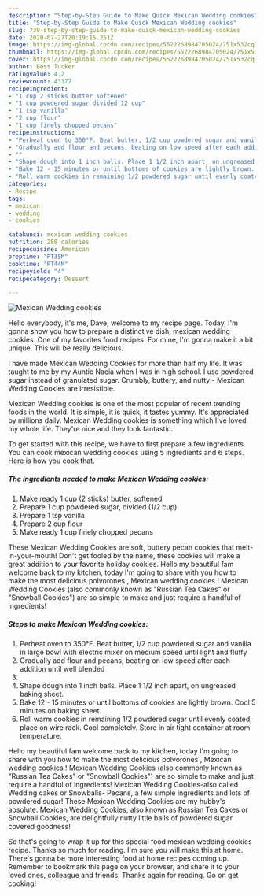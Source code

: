 ```yaml
---
description: "Step-by-Step Guide to Make Quick Mexican Wedding cookies"
title: "Step-by-Step Guide to Make Quick Mexican Wedding cookies"
slug: 739-step-by-step-guide-to-make-quick-mexican-wedding-cookies
date: 2020-07-27T20:19:15.251Z
image: https://img-global.cpcdn.com/recipes/5522268984705024/751x532cq70/mexican-wedding-cookies-recipe-main-photo.jpg
thumbnail: https://img-global.cpcdn.com/recipes/5522268984705024/751x532cq70/mexican-wedding-cookies-recipe-main-photo.jpg
cover: https://img-global.cpcdn.com/recipes/5522268984705024/751x532cq70/mexican-wedding-cookies-recipe-main-photo.jpg
author: Bess Tucker
ratingvalue: 4.2
reviewcount: 43377
recipeingredient:
- "1 cup 2 sticks butter softened"
- "1 cup powdered sugar divided 12 cup"
- "1 tsp vanilla"
- "2 cup flour"
- "1 cup finely chopped pecans"
recipeinstructions:
- "Perheat oven to 350°F. Beat butter, 1/2 cup powdered sugar and vanilla in large bowl with electric mixer on medium speed until  light and fluffy"
- "Gradually add flour and pecans, beating on low speed after each addition until well blended"
- ""
- "Shape dough into 1 inch balls. Place 1 1/2 inch apart, on ungreased baking sheet."
- "Bake 12 - 15 minutes or until bottoms of cookies are lightly brown. Cool 5 minutes on baking sheet."
- "Roll warm cookies in remaining 1/2 powdered sugar until evenly coated; place on wire rack. Cool completely. Store in air tight container at room temperature."
categories:
- Recipe
tags:
- mexican
- wedding
- cookies

katakunci: mexican wedding cookies 
nutrition: 288 calories
recipecuisine: American
preptime: "PT35M"
cooktime: "PT44M"
recipeyield: "4"
recipecategory: Dessert

---
```



![Mexican Wedding cookies](https://img-global.cpcdn.com/recipes/5522268984705024/751x532cq70/mexican-wedding-cookies-recipe-main-photo.jpg)

Hello everybody, it's me, Dave, welcome to my recipe page. Today, I'm gonna show you how to prepare a distinctive dish, mexican wedding cookies. One of my favorites food recipes. For mine, I'm gonna make it a bit unique. This will be really delicious.

I have made Mexican Wedding Cookies for more than half my life. It was taught to me by my Auntie Nacia when I was in high school. I use powdered sugar instead of granulated sugar. Crumbly, buttery, and nutty - Mexican Wedding Cookies are irresistible.

Mexican Wedding cookies is one of the most popular of recent trending foods in the world. It is simple, it is quick, it tastes yummy. It's appreciated by millions daily. Mexican Wedding cookies is something which I've loved my whole life. They're nice and they look fantastic.


To get started with this recipe, we have to first prepare a few ingredients. You can cook mexican wedding cookies using 5 ingredients and 6 steps. Here is how you cook that.

<!--inarticleads1-->

##### The ingredients needed to make Mexican Wedding cookies:

1. Make ready 1 cup (2 sticks) butter, softened
1. Prepare 1 cup powdered sugar, divided (1/2 cup)
1. Prepare 1 tsp vanilla
1. Prepare 2 cup flour
1. Make ready 1 cup finely chopped pecans


These Mexican Wedding Cookies are soft, buttery pecan cookies that melt-in-your-mouth! Don&#39;t get fooled by the name, these cookies will make a great addition to your favorite holiday cookies. Hello my beautiful fam welcome back to my kitchen, today I&#39;m going to share with you how to make the most delicious polvorones , Mexican wedding cookies ! Mexican Wedding Cookies (also commonly known as &#34;Russian Tea Cakes&#34; or &#34;Snowball Cookies&#34;) are so simple to make and just require a handful of ingredients! 

<!--inarticleads2-->

##### Steps to make Mexican Wedding cookies:

1. Perheat oven to 350°F. Beat butter, 1/2 cup powdered sugar and vanilla in large bowl with electric mixer on medium speed until  light and fluffy
1. Gradually add flour and pecans, beating on low speed after each addition until well blended
1. 
1. Shape dough into 1 inch balls. Place 1 1/2 inch apart, on ungreased baking sheet.
1. Bake 12 - 15 minutes or until bottoms of cookies are lightly brown. Cool 5 minutes on baking sheet.
1. Roll warm cookies in remaining 1/2 powdered sugar until evenly coated; place on wire rack. Cool completely. Store in air tight container at room temperature.


Hello my beautiful fam welcome back to my kitchen, today I&#39;m going to share with you how to make the most delicious polvorones , Mexican wedding cookies ! Mexican Wedding Cookies (also commonly known as &#34;Russian Tea Cakes&#34; or &#34;Snowball Cookies&#34;) are so simple to make and just require a handful of ingredients! Mexican Wedding Cookies-also called Wedding cakes or Snowballs- Pecans, a few simple ingredients and lots of powdered sugar! These Mexican Wedding Cookies are my hubby&#39;s absolute. Mexican Wedding Cookies, also known as Russian Tea Cakes or Snowball Cookies, are delightfully nutty little balls of powdered sugar covered goodness! 

So that's going to wrap it up for this special food mexican wedding cookies recipe. Thanks so much for reading. I'm sure you will make this at home. There's gonna be more interesting food at home recipes coming up. Remember to bookmark this page on your browser, and share it to your loved ones, colleague and friends. Thanks again for reading. Go on get cooking!
